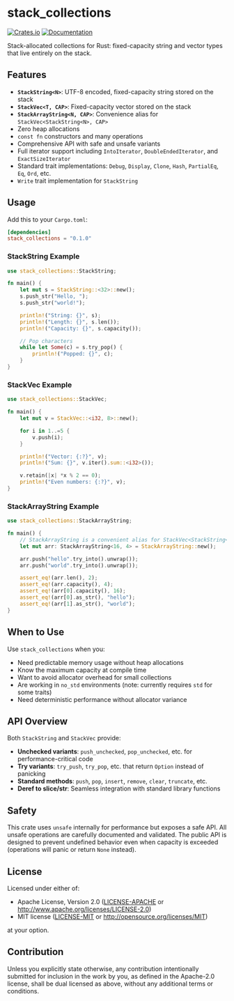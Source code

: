 ﻿# stack_collections

[![Crates.io](https://img.shields.io/crates/v/stack_collections.svg)](https://crates.io/crates/stack_collections)
[![Documentation](https://docs.rs/stack_collections/badge.svg)](https://docs.rs/stack_collections)

Stack-allocated collections for Rust: fixed-capacity string and vector types that live entirely on the stack.

## Features

- **`StackString<N>`**: UTF-8 encoded, fixed-capacity string stored on the stack
- **`StackVec<T, CAP>`**: Fixed-capacity vector stored on the stack
- **`StackArrayString<N, CAP>`**: Convenience alias for `StackVec<StackString<N>, CAP>`
- Zero heap allocations
- `const fn` constructors and many operations
- Comprehensive API with safe and unsafe variants
- Full iterator support including `IntoIterator`, `DoubleEndedIterator`, and `ExactSizeIterator`
- Standard trait implementations: `Debug`, `Display`, `Clone`, `Hash`, `PartialEq`, `Eq`, `Ord`, etc.
- `Write` trait implementation for `StackString`

## Usage

Add this to your `Cargo.toml`:

```toml
[dependencies]
stack_collections = "0.1.0"
```

### StackString Example

```rust
use stack_collections::StackString;

fn main() {
    let mut s = StackString::<32>::new();
    s.push_str("Hello, ");
    s.push_str("world!");

    println!("String: {}", s);
    println!("Length: {}", s.len());
    println!("Capacity: {}", s.capacity());

    // Pop characters
    while let Some(c) = s.try_pop() {
        println!("Popped: {}", c);
    }
}
```

### StackVec Example

```rust
use stack_collections::StackVec;

fn main() {
    let mut v = StackVec::<i32, 8>::new();

    for i in 1..=5 {
        v.push(i);
    }

    println!("Vector: {:?}", v);
    println!("Sum: {}", v.iter().sum::<i32>());

    v.retain(|x| *x % 2 == 0);
    println!("Even numbers: {:?}", v);
}
```

### StackArrayString Example

```rust
use stack_collections::StackArrayString;

fn main() {
    // StackArrayString is a convenient alias for StackVec<StackString<N>, CAP>
    let mut arr: StackArrayString<16, 4> = StackArrayString::new();

    arr.push("hello".try_into().unwrap());
    arr.push("world".try_into().unwrap());

    assert_eq!(arr.len(), 2);
    assert_eq!(arr.capacity(), 4);
    assert_eq!(arr[0].capacity(), 16);
    assert_eq!(arr[0].as_str(), "hello");
    assert_eq!(arr[1].as_str(), "world");
}
```

## When to Use

Use `stack_collections` when you:

- Need predictable memory usage without heap allocations
- Know the maximum capacity at compile time
- Want to avoid allocator overhead for small collections
- Are working in `no_std` environments (note: currently requires `std` for some traits)
- Need deterministic performance without allocator variance

## API Overview

Both `StackString` and `StackVec` provide:

- **Unchecked variants**: `push_unchecked`, `pop_unchecked`, etc. for performance-critical code
- **Try variants**: `try_push`, `try_pop`, etc. that return `Option` instead of panicking
- **Standard methods**: `push`, `pop`, `insert`, `remove`, `clear`, `truncate`, etc.
- **Deref to slice/str**: Seamless integration with standard library functions

## Safety

This crate uses `unsafe` internally for performance but exposes a safe API. All unsafe operations are carefully documented and validated. The public API is designed to prevent
undefined behavior even when capacity is exceeded (operations will panic or return `None` instead).

## License

Licensed under either of:

- Apache License, Version 2.0 ([LICENSE-APACHE](LICENSE-APACHE) or http://www.apache.org/licenses/LICENSE-2.0)
- MIT license ([LICENSE-MIT](LICENSE-MIT) or http://opensource.org/licenses/MIT)

at your option.

## Contribution

Unless you explicitly state otherwise, any contribution intentionally submitted for inclusion in the work by you, as defined in the Apache-2.0 license, shall be dual licensed as
above, without any additional terms or conditions.